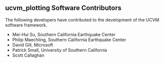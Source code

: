 ## ucvm_plotting Software Contributors
The following developers have contributed to the development of the UCVM software framework. 
* Mei-Hui Su, Southern California Earthquake Center
* Philip Maechling, Southern California Earthquake Center
* David Gill, Microsoft
* Patrick Small, University of Southern California
* Scott Callaghan 
